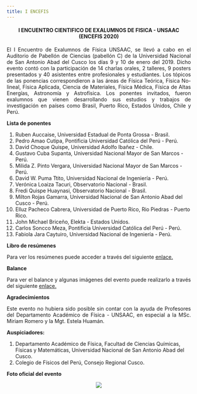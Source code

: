 ```yaml
---
title: I ENCEFIS
---
```

<section>
<center><h4 id="primer">I ENCUENTRO CIENTIFICO DE EXALUMNOS DE FISICA - UNSAAC (ENCEFIS 2020)</h4></center>
</section>

<p style='text-align: justify;'> El I Encuentro de Exalumnos de Física UNSAAC, se llevó a cabo en el Auditorio de Pabellón de Ciencias (pabellón C) de la Universidad Nacional de San Antonio Abad del Cusco los días 9 y 10 de enero del 2019. Dicho evento contó con la participación de 14 charlas orales, 2 talleres, 9 posters presentados y 40 asistentes entre profesionales y estudiantes. Los tópicos de las ponencias correspondieron a las áreas de Física Teórica, Física No-lineal, Física Aplicada, Ciencia de Materiales, Física Médica, Física de Altas Energías, Astronomía y Astrofísica. Los ponentes invitados, fueron exalumnos que vienen desarrollando sus estudios y trabajos de investigación en países como Brasil, Puerto Rico, Estados Unidos, Chile y Perú.</p>

<p style='text-align: justify;'><b>Lista de ponentes</b><br>
<ol>
<li>Ruben Auccaise, Universidad Estadual de Ponta Grossa - Brasil.</li>
<li>Pedro Amao Cutipa, Pontificia Universidad Católica del Perú - Perú.</li>
<li>David Choque Quispe, Universidad Adolfo Ibañez - Chile.</li>
<li>Gustavo Cuba Supanta, Universidad Nacional Mayor de San Marcos - Perú.</li>
<li>Milida Z. Pinto Vergara, Universidad Nacional Mayor de San Marcos - Perú.</li>
<li>David W. Puma Ttito, Universidad Nacional de Ingeniería - Perú.</li>
<li>Verónica Loaiza Tacuri, Observatorio Nacional - Brasil.</li>
<li>Fredi Quispe Huaynasi, Observatorio Nacional - Brasil.</li>
<li>Milton Rojas Gamarra, Universidad Nacional de San Antonio Abad del Cusco - Perú.</li>
<li> Elluz Pacheco Cabrera, Universidad de Puerto Rico, Rio Piedras - Puerto Rico.</li>
<li> John Michael Briceño, Elekta - Estados Unidos.</li>
<li> Carlos Soncco Meza, Pontificia Universidad Católica del Perú - Perú.</li>
<li> Fabiola Jara Caytuiro, Universidad Nacional de Ingeniería - Perú.</li>
</ol></p>

<b>Libro de resúmenes</b><br>

<p style='text-align: justify;'>Para ver los resúmenes puede acceder a través del siguiente <a href="https://www.dropbox.com/s/7mxfdk5zgwgue6e/libro_resumenes_encefis_2019.pdf?dl=0">enlace.</a></p>

<b>Balance</b><br>

<p style='text-align: justify;'>Para ver el balance y algunas imágenes del evento puede realizarlo a través del siguiente <a href="https://www.dropbox.com/s/szxdl9qdokucny9/Balance-encefis-2019.pdf?dl=0">enlace.</a></p>

<b>Agradecimientos</b>
<p style='text-align: justify;'>Este evento no hubiera sido posible sin contar con la ayuda de Profesores del Departamento Académico de Física - UNSAAC, en especial a la MSc. Miriam Romero y la Mgt. Estela Huamán.</p> 

<b>Auspiciadores:</b>
<p style='text-align: justify;'>
<ol>
<li>Departamento Académico de Física, Facultad de Ciencias Químicas, Físicas y Matemáticas, Universidad Nacional de San Antonio Abad del Cusco.</li>
<li>Colegio de Físicos del Perú, Consejo Regional Cusco.</li>
</ol></p>

<b>Foto oficial del evento</b>

<p align="center"> 
<img src="/img/encefis/Foto_oficial_encefis-2019.png">
</p>